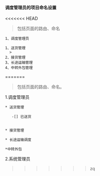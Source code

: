 #### 调度管理员的项目命名设置
<<<<<<< HEAD
  >包括页面的路由、命名


`1、调度管理员`

    1、送货管理
      >
    2、接货管理
    3、长途运输管理
    4、中转外包管理
=======
  >包括页面的路由、命名。



  1.调度管理员

    * 送货管理

       -[] 已送货


    * 接货管理

    * 长途运输调度

    *中转外包

  2.系统管理员





>>>>>>> zq
